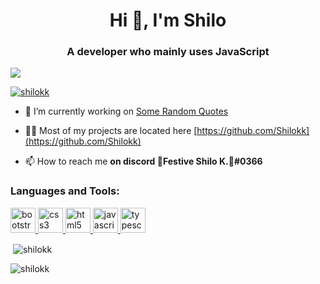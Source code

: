 <h1 align="center">Hi 👋, I'm Shilo</h1>
<h3 align="center">A developer who mainly uses JavaScript</h3>

<p align="left"> <img src="https://komarev.com/ghpvc/?username=shilokk&label=Profile%20views&color=0e75b6&style=flat alt="shilokk" /> </p>

<p align="left"> <a href="https://github.com/ryo-ma/github-profile-trophy"><img src="https://github-profile-trophy.vercel.app/?username=shilokk&theme=dracula" alt="shilokk" /></a> </p>


- 🔭 I’m currently working on [Some Random Quotes](https://github.com/Shilokk/SomeRandomQuotes)


- 👨‍💻 Most of my projects are located here [https://github.com/Shilokk](https://github.com/Shilokk)

- 📫 How to reach me **on discord 🎄Festive Shilo K.🎄#0366**

<h3 align="left">Languages and Tools:</h3>
<p align="left"> <a href="https://getbootstrap.com" target="_blank"> <img src="https://devicons.github.io/devicon/devicon.git/icons/bootstrap/bootstrap-plain.svg" alt="bootstrap" width="40" height="40"/> </a> <a href="https://www.w3schools.com/css/" target="_blank"> <img src="https://devicons.github.io/devicon/devicon.git/icons/css3/css3-original-wordmark.svg" alt="css3" width="40" height="40"/> </a> <a href="https://www.w3.org/html/" target="_blank"> <img src="https://devicons.github.io/devicon/devicon.git/icons/html5/html5-original-wordmark.svg" alt="html5" width="40" height="40"/> </a> <a href="https://developer.mozilla.org/en-US/docs/Web/JavaScript" target="_blank"> <img src="https://devicons.github.io/devicon/devicon.git/icons/javascript/javascript-original.svg" alt="javascript" width="40" height="40"/> </a> <a href="https://www.typescriptlang.org/" target="_blank"> <img src="https://devicons.github.io/devicon/devicon.git/icons/typescript/typescript-original.svg" alt="typescript" width="40" height="40"/> </a> </p>

<p>&nbsp;<img align="center" src="https://github-readme-stats.vercel.app/api?username=shilokk&show_icons=true&locale=en&theme=tokyonight" alt="shilokk" /></p>

<p><img align="center" src="https://github-readme-streak-stats.herokuapp.com/?user=shilokk&theme=tokyonight" alt="shilokk" /></p>

